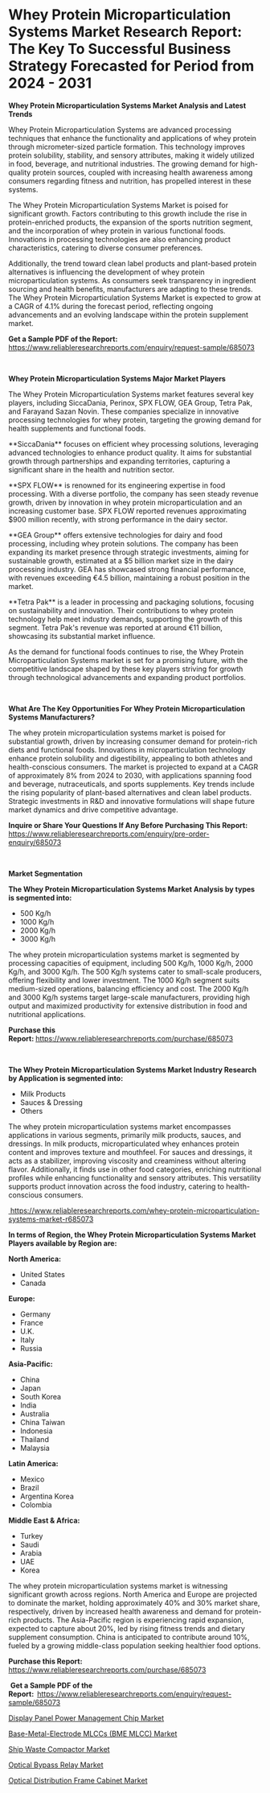 <p><h1>Whey Protein Microparticulation Systems Market Research Report: The Key To Successful Business Strategy Forecasted for Period from 2024 - 2031</h1></p><p><strong>Whey Protein Microparticulation Systems Market Analysis and Latest Trends</strong></p>
<p><p>Whey Protein Microparticulation Systems are advanced processing techniques that enhance the functionality and applications of whey protein through micrometer-sized particle formation. This technology improves protein solubility, stability, and sensory attributes, making it widely utilized in food, beverage, and nutritional industries. The growing demand for high-quality protein sources, coupled with increasing health awareness among consumers regarding fitness and nutrition, has propelled interest in these systems.</p><p>The Whey Protein Microparticulation Systems Market is poised for significant growth. Factors contributing to this growth include the rise in protein-enriched products, the expansion of the sports nutrition segment, and the incorporation of whey protein in various functional foods. Innovations in processing technologies are also enhancing product characteristics, catering to diverse consumer preferences.</p><p>Additionally, the trend toward clean label products and plant-based protein alternatives is influencing the development of whey protein microparticulation systems. As consumers seek transparency in ingredient sourcing and health benefits, manufacturers are adapting to these trends. The Whey Protein Microparticulation Systems Market is expected to grow at a CAGR of 4.1% during the forecast period, reflecting ongoing advancements and an evolving landscape within the protein supplement market.</p></p>
<p><strong>Get a Sample PDF of the Report:&nbsp;</strong> <a href="https://www.reliableresearchreports.com/enquiry/request-sample/685073?utm_campaign=32&utm_medium=2&utm_source=Github&utm_content=ia&utm_term=30102024&utm_id=whey-protein-microparticulation-systems">https://www.reliableresearchreports.com/enquiry/request-sample/685073</a></p>
<p>&nbsp;</p>
<p><strong>Whey Protein Microparticulation Systems Major Market Players</strong></p>
<p><p>The Whey Protein Microparticulation Systems market features several key players, including SiccaDania, Perinox, SPX FLOW, GEA Group, Tetra Pak, and Farayand Sazan Novin. These companies specialize in innovative processing technologies for whey protein, targeting the growing demand for health supplements and functional foods.</p><p>**SiccaDania** focuses on efficient whey processing solutions, leveraging advanced technologies to enhance product quality. It aims for substantial growth through partnerships and expanding territories, capturing a significant share in the health and nutrition sector.</p><p>**SPX FLOW** is renowned for its engineering expertise in food processing. With a diverse portfolio, the company has seen steady revenue growth, driven by innovation in whey protein microparticulation and an increasing customer base. SPX FLOW reported revenues approximating $900 million recently, with strong performance in the dairy sector.</p><p>**GEA Group** offers extensive technologies for dairy and food processing, including whey protein solutions. The company has been expanding its market presence through strategic investments, aiming for sustainable growth, estimated at a $5 billion market size in the dairy processing industry. GEA has showcased strong financial performance, with revenues exceeding €4.5 billion, maintaining a robust position in the market.</p><p>**Tetra Pak** is a leader in processing and packaging solutions, focusing on sustainability and innovation. Their contributions to whey protein technology help meet industry demands, supporting the growth of this segment. Tetra Pak's revenue was reported at around €11 billion, showcasing its substantial market influence.</p><p>As the demand for functional foods continues to rise, the Whey Protein Microparticulation Systems market is set for a promising future, with the competitive landscape shaped by these key players striving for growth through technological advancements and expanding product portfolios.</p></p>
<p>&nbsp;</p>
<p><strong>What Are The Key Opportunities For Whey Protein Microparticulation Systems Manufacturers?</strong></p>
<p><p>The whey protein microparticulation systems market is poised for substantial growth, driven by increasing consumer demand for protein-rich diets and functional foods. Innovations in microparticulation technology enhance protein solubility and digestibility, appealing to both athletes and health-conscious consumers. The market is projected to expand at a CAGR of approximately 8% from 2024 to 2030, with applications spanning food and beverage, nutraceuticals, and sports supplements. Key trends include the rising popularity of plant-based alternatives and clean label products. Strategic investments in R&D and innovative formulations will shape future market dynamics and drive competitive advantage.</p></p>
<p><strong>Inquire or Share Your Questions If Any Before Purchasing This Report:</strong> <a href="https://www.reliableresearchreports.com/enquiry/pre-order-enquiry/685073?utm_campaign=32&utm_medium=2&utm_source=Github&utm_content=ia&utm_term=30102024&utm_id=whey-protein-microparticulation-systems">https://www.reliableresearchreports.com/enquiry/pre-order-enquiry/685073</a></p>
<p>&nbsp;</p>
<p><strong>Market Segmentation</strong></p>
<p><strong>The Whey Protein Microparticulation Systems Market Analysis by types is segmented into:</strong></p>
<p><ul><li>500 Kg/h</li><li>1000 Kg/h</li><li>2000 Kg/h</li><li>3000 Kg/h</li></ul></p>
<p><p>The whey protein microparticulation systems market is segmented by processing capacities of equipment, including 500 Kg/h, 1000 Kg/h, 2000 Kg/h, and 3000 Kg/h. The 500 Kg/h systems cater to small-scale producers, offering flexibility and lower investment. The 1000 Kg/h segment suits medium-sized operations, balancing efficiency and cost. The 2000 Kg/h and 3000 Kg/h systems target large-scale manufacturers, providing high output and maximized productivity for extensive distribution in food and nutritional applications.</p></p>
<p><strong>Purchase this Report:&nbsp;</strong><a href="https://www.reliableresearchreports.com/purchase/685073?utm_campaign=32&utm_medium=2&utm_source=Github&utm_content=ia&utm_term=30102024&utm_id=whey-protein-microparticulation-systems">https://www.reliableresearchreports.com/purchase/685073</a></p>
<p>&nbsp;</p>
<p><strong>The Whey Protein Microparticulation Systems Market Industry Research by Application is segmented into:</strong></p>
<p><ul><li>Milk Products</li><li>Sauces & Dressing</li><li>Others</li></ul></p>
<p><p>The whey protein microparticulation systems market encompasses applications in various segments, primarily milk products, sauces, and dressings. In milk products, microparticulated whey enhances protein content and improves texture and mouthfeel. For sauces and dressings, it acts as a stabilizer, improving viscosity and creaminess without altering flavor. Additionally, it finds use in other food categories, enriching nutritional profiles while enhancing functionality and sensory attributes. This versatility supports product innovation across the food industry, catering to health-conscious consumers.</p></p>
<p><a href="https://www.reliableresearchreports.com/whey-protein-microparticulation-systems-market-r685073?utm_campaign=32&utm_medium=2&utm_source=Github&utm_content=ia&utm_term=30102024&utm_id=whey-protein-microparticulation-systems">&nbsp;https://www.reliableresearchreports.com/whey-protein-microparticulation-systems-market-r685073</a></p>
<p><strong>In terms of Region, the Whey Protein Microparticulation Systems Market Players available by Region are:</strong></p>
<p>
    <p> <strong> North America: </strong>
        <ul>
            <li>United States</li>
            <li>Canada</li>
        </ul>
        </p> 
    <p> <strong> Europe: </strong>
        <ul>
            <li>Germany</li>
            <li>France</li>
            <li>U.K.</li>
            <li>Italy</li>
            <li>Russia</li>
        </ul>
        </p> 
    <p> <strong> Asia-Pacific: </strong>
        <ul>
            <li>China</li>
            <li>Japan</li>
            <li>South Korea</li>
            <li>India</li>
            <li>Australia</li>
            <li>China Taiwan</li>
            <li>Indonesia</li>
            <li>Thailand</li>
            <li>Malaysia</li>
        </ul>
        </p> 
    <p> <strong> Latin America: </strong>
        <ul>
            <li>Mexico</li>
            <li>Brazil</li>
            <li>Argentina Korea</li>
            <li>Colombia</li>
        </ul>
        </p> 
    <p> <strong> Middle East & Africa: </strong>
        <ul>
            <li>Turkey</li>
            <li>Saudi</li>
            <li>Arabia</li>
            <li>UAE</li>
            <li>Korea</li>
        </ul>
    </p>
    </p>
<p><p>The whey protein microparticulation systems market is witnessing significant growth across regions. North America and Europe are projected to dominate the market, holding approximately 40% and 30% market share, respectively, driven by increased health awareness and demand for protein-rich products. The Asia-Pacific region is experiencing rapid expansion, expected to capture about 20%, led by rising fitness trends and dietary supplement consumption. China is anticipated to contribute around 10%, fueled by a growing middle-class population seeking healthier food options.</p></p>
<p><strong>Purchase this Report: </strong><a href="https://www.reliableresearchreports.com/purchase/685073?utm_campaign=32&utm_medium=2&utm_source=Github&utm_content=ia&utm_term=30102024&utm_id=whey-protein-microparticulation-systems">https://www.reliableresearchreports.com/purchase/685073</a></p>
<p>&nbsp;<strong>Get a Sample PDF of the Report:&nbsp;&nbsp;</strong><a href="https://www.reliableresearchreports.com/enquiry/request-sample/685073?utm_campaign=32&utm_medium=2&utm_source=Github&utm_content=ia&utm_term=30102024&utm_id=whey-protein-microparticulation-systems">https://www.reliableresearchreports.com/enquiry/request-sample/685073</a></p>
<p><strong></strong></p>
<p><p><a href="https://www.linkedin.com/pulse/display-panel-power-management-chip-market-essentials-key-players-a50se?utm_campaign=32&utm_medium=2&utm_source=Github&utm_content=ia&utm_term=30102024&utm_id=whey-protein-microparticulation-systems">Display Panel Power Management Chip Market</a></p><p><a href="https://www.linkedin.com/pulse/future-ready-strategic-insights-global-base-metal-electrode-mlccs-eyxke?utm_campaign=32&utm_medium=2&utm_source=Github&utm_content=ia&utm_term=30102024&utm_id=whey-protein-microparticulation-systems">Base-Metal-Electrode MLCCs (BME MLCC) Market</a></p><p><a href="https://github.com/cristy9x9bur/Market-Research-Report-List-1/blob/main/ship-waste-compactor-market.md?utm_campaign=32&utm_medium=2&utm_source=Github&utm_content=ia&utm_term=30102024&utm_id=whey-protein-microparticulation-systems">Ship Waste Compactor Market</a></p><p><a href="https://issuu.com/reportprime-2/docs/optical-bypass-relay-market-size-20_66fca4f46dde0d?utm_campaign=32&utm_medium=2&utm_source=Github&utm_content=ia&utm_term=30102024&utm_id=whey-protein-microparticulation-systems">Optical Bypass Relay Market</a></p><p><a href="https://issuu.com/reportprime-2/docs/optical-distribution-frame-cabinet-_1672a6fadba94e?utm_campaign=32&utm_medium=2&utm_source=Github&utm_content=ia&utm_term=30102024&utm_id=whey-protein-microparticulation-systems">Optical Distribution Frame Cabinet Market</a></p></p>
